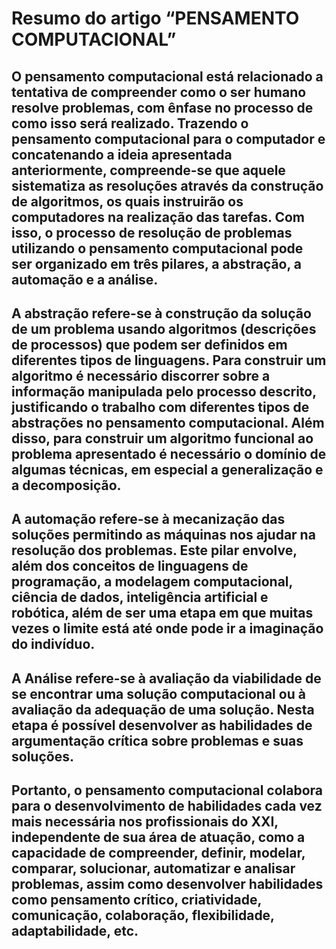 # Resumo do artigo “PENSAMENTO COMPUTACIONAL”
## O pensamento computacional está relacionado a tentativa de compreender como o ser humano resolve problemas, com ênfase no processo de como isso será realizado. Trazendo o pensamento computacional para o computador e concatenando a ideia apresentada anteriormente, compreende-se que aquele sistematiza as resoluções através da construção de algoritmos, os quais instruirão os computadores na realização das tarefas. Com isso, o processo de resolução de problemas utilizando o pensamento computacional pode ser organizado em três pilares, a abstração, a automação e a análise.
## A abstração refere-se à construção da solução de um problema usando algoritmos (descrições de processos) que podem ser definidos em diferentes tipos de linguagens. Para construir um algoritmo é necessário discorrer sobre a informação manipulada pelo processo descrito, justificando o trabalho com diferentes tipos de abstrações no pensamento computacional. Além disso, para construir um algoritmo funcional ao problema apresentado é necessário o domínio de algumas técnicas, em especial a generalização e a decomposição.
## A automação refere-se à mecanização das soluções permitindo as máquinas nos ajudar na resolução dos problemas. Este pilar envolve, além dos conceitos de linguagens de programação, a modelagem computacional, ciência de dados, inteligência artificial e robótica, além de ser uma etapa em que muitas vezes o limite está até onde pode ir a imaginação do indivíduo.
## A Análise refere-se à avaliação da viabilidade de se encontrar uma solução computacional ou à avaliação da adequação de uma solução. Nesta etapa é possível desenvolver as habilidades de argumentação crítica sobre problemas e suas soluções.
## Portanto, o pensamento computacional colabora para o desenvolvimento de habilidades cada vez mais necessária nos profissionais do XXI, independente de sua área de atuação, como a capacidade de compreender, definir, modelar, comparar, solucionar, automatizar e analisar problemas, assim como desenvolver habilidades como pensamento crítico, criatividade, comunicação, colaboração, flexibilidade, adaptabilidade, etc.

